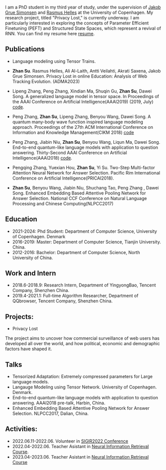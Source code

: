 I am a PhD student in my third year of study, under the supervision of [Jakob Grue Simonsen](http://hjemmesider.diku.dk/~simonsen/) and [Rasmus Helles](https://scholar.google.com/citations?user=6-o19BkAAAAJ&hl=en) at the University of Copenhagen. My research project, titled "Privacy Lost," is currently underway. I am particularly interested in exploring the concepts of Parameter Efficient Finetuning (PEFT) and Structured State Spaces, which represent a revival of RNN. You can find my resume here [resume](./resume/resume.pdf).


## Publications

* Language modeling using Tensor Trains. 
* **Zhan Su**. Rasmus Helles, Ali Al-Laith, Antti Veilahti, Akrati Saxena, Jakob Grue Simonsen. Privacy Lost in online Education: Analysis of Web Tracking Evolution. (ADMA2023)
* Lipeng Zhang, Peng Zhang, Xindian Ma, Shuqin Gu, **Zhan Su**, Dawei Song. A generalized language model in tensor space. In Proceedings of the AAAI Conference on Artificial Intelligence(AAAI2019) (2019, July) [code](https://github.com/shuishen112/AAAI19-TSLM.git).
* Peng Zhang, **Zhan Su**, Lipeng Zhang, Benyou Wang, Dawei Song. A quantum many-body wave function inspired language modeling approach. Proceedings of the 27th ACM International Conference on Information and Knowledge Management(CIKM 2018)  [code](https://github.com/shuishen112/CIKM2018_QMWFLM.git)
* Peng Zhang, Jiabin Niu, **Zhan Su**, Benyou Wang, Liqun Ma, Dawei Song. End-to-end quantum-like language models with application to question answering.    Thirty-Second AAAI Conference on Artificial Intelligence(AAAI2018)  [code](https://github.com/TJUIRLAB/NNQLM).
* Pengqing Zhang, Yuexian Hou, **Zhan Su**, Yi Su. Two-Step Multi-factor Attention Neural Network for Answer Selection. Pacific Rim International Conference on Artificial Intelligence(PRICAI2018). 

* **Zhan Su**, Benyou Wang, Jiabin Niu, Shuchang Tao, Peng Zhang , Dawei Song. Enhanced Embedding Based Attentive Pooling Network for Answer Selection. National CCF Conference on Natural Language Processing and Chinese Computing(NLPCC2017) 


## Education

- 2021-2024: Phd Student: Department of Computer Science, University of Copenhagen. Denmark
- 2016-2019: Master: Department of Computer Science, Tianjin University. China.
- 2012-2016: Bachelor: Department of Computer Science, North University of China. 

## Work and Intern
- 2018.6-2018.9: Research Intern, Department of YingyongBao, Tencent Company,  Shenzhen China. 
- 2019.4-2021.1: Full-time Algorithm Researcher, Department of QQbrowser, Tencent Company, Shenzhen China. 

## Projects: 
- Privacy Lost

The project aims to uncover how commercial surveillance of web users has developed all over the world, and how political, economic and demographic factors have shaped it.

## Talks
-  Tensorized Adaptation: Extremely compressed parameters for Large language models. 
- Langauge Modeling using Tensor Network. University of Copenhagen. Denmark. 
- End-to-end quantum-like language models with application to question answering. AAAI2018 pre-talk, Harbin, China. 
- Enhanced Embedding Based Attentive Pooling Network for Answer Selection. NLPCC2017, Dalian, China. 

## Activities:

- 2022.06.11-2022.06. Volunteer in [SIGIR2022 Conference](https://sigir.org/sigir2022/)
- 2022.04-2022.06. Teacher Asistant in [Neural Information Retrieval Course](https://kurser.ku.dk/course/ndak20002u).
- 2023.04-2023.06. Teacher Asistant in [Neural Information Retrieval Course]()






